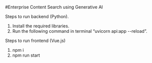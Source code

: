 #Enterprise Content Search using Generative AI

Steps to run backend (Python).
1. Install the required libraries.
2. Run the following command in terminal “uvicorn api:app --reload”.

Steps to run frontend (Vue.js)
1. npm i
2. npm run start
